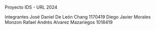 Proyecto IDS - URL 2024

Integrantes
José Daniel De León Chang 1170419
Diego Javier Morales Monzon
Rafael Andrés Alvarez Mazariegos 1018419
